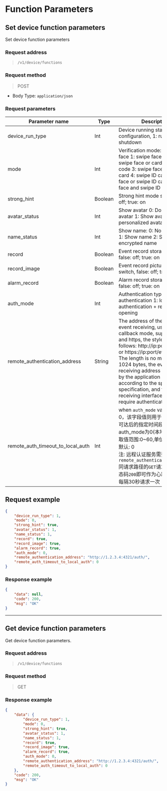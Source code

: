 # Function Parameters

## Set device function parameters

Set device function parameters

### Request address

> `​/v1​/device​/functions`

### Request method

> POST

- Body Type: `application/json`

### Request parameters

| Parameter name  | Type    | Description                                                  |
| --------------- | ------- | ------------------------------------------------------------ |
| device_run_type | Int     | Device running status configuration, 1: running; 2: shutdown |
| mode            | Int     | Verification mode: 0: swipe face 1: swipe face or card 2: swipe face or card or swipe QR code 3: swipe face and swipe card 4: swipe ID card 5: swipe face or swipe ID card 6: swipe face and swipe ID card |
| strong_hint     | Boolean | Strong hint mode switch, false: off; true: on                |
| avatar_status   | Int     | Show avatar 0: Don't show avatar 1: Show avatar 2. Show personalized avatar |
| name_status     | Int     | Show name: 0: No name show 1: Show name 2: Show encrypted name |
| record          | Boolean | Event record storage switch, false: off; true: on            |
| record_image    | Boolean | Event record picture storage switch, false: off; true: on    |
| alarm_record    | Boolean | Alarm record storage switch, false: off; true: on            |
| auth_mode       | Int     | Authentication type: 0: local authentication 1: local authentication + remote door opening |
|remote_authentication_address | String | The address of the specified event receiving, using restful callback mode, supports http and https, the style is as follows: http://ip:port/eventRcv or https://ip:port/eventRcv<br/>The length is no more than 1024 bytes, the event receiving address is provided by the application side according to the specified specification, and the event receiving interface does not require authentication |
| remote_auth_timeout_to_local_auth    | Int |  when `auth_mode` value is not 0，该字段值则用于远程服务器不可达后的指定时间段后自动切换auth_mode为0(本地认证)模式.<br/>取值范围:0~60,单位分钟.<br/>默认: 0<br/>注: 远程认证服务需要实现`remote_authentication_address`同请求路径的`GET`请求方法,返回状态码`200`即可作为心跳判断,设备会每隔30秒请求一次 |


## Request example

```json
{
    "device_run_type": 1,
    "mode": 0,
    "strong_hint": true,
    "avatar_status": 1,
    "name_status": 1,
    "record": true,
    "record_image": true,
    "alarm_record": true,
    "auth_mode": 0,
    "remote_authentication_address": "http://1.2.3.4:4321/auth/",
    "remote_auth_timeout_to_local_auth": 0
}
```

### Response example

```json
{
    "data": null,
    "code": 200,
    "msg": "OK"
}
```

---

##  Get device function parameters

Get device function parameters.

### Request address

> `​/v1​/device​/functions`

### Request method

> GET

### Response example

```json
{
    "data": {
        "device_run_type": 1,
        "mode": 0,
        "strong_hint": true,
        "avatar_status": 1,
        "name_status": 1,
        "record": true,
        "record_image": true,
        "alarm_record": true,
        "auth_mode": 0,
        "remote_authentication_address": "http://1.2.3.4:4321/auth/",
        "remote_auth_timeout_to_local_auth": 0
    },
    "code": 200,
    "msg": "OK"
}
```

